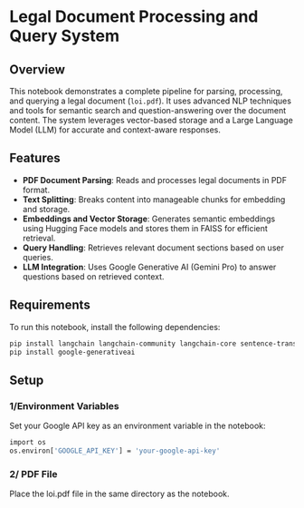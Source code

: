 # Legal Document Processing and Query System

## Overview
This notebook demonstrates a complete pipeline for parsing, processing, and querying a legal document (`loi.pdf`). It uses advanced NLP techniques and tools for semantic search and question-answering over the document content. The system leverages vector-based storage and a Large Language Model (LLM) for accurate and context-aware responses.

## Features
- **PDF Document Parsing**: Reads and processes legal documents in PDF format.
- **Text Splitting**: Breaks content into manageable chunks for embedding and storage.
- **Embeddings and Vector Storage**: Generates semantic embeddings using Hugging Face models and stores them in FAISS for efficient retrieval.
- **Query Handling**: Retrieves relevant document sections based on user queries.
- **LLM Integration**: Uses Google Generative AI (Gemini Pro) to answer questions based on retrieved context.

## Requirements
To run this notebook, install the following dependencies:
```bash
pip install langchain langchain-community langchain-core sentence-transformers pypdf faiss-cpu chromadb
pip install google-generativeai
```
## Setup
### 1/Environment Variables
Set your Google API key as an environment variable in the notebook:

```bash
import os
os.environ['GOOGLE_API_KEY'] = 'your-google-api-key'
```
### 2/ PDF File
Place the loi.pdf file in the same directory as the notebook.

